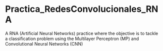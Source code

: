 # Practica_RedesConvolucionales_RNA
A RNA (Artificial Neural Networks) practice where the objective is to tackle a classification problem using the Multilayer Perceptron (MP) and Convolutional Neural Networks (CNN)
